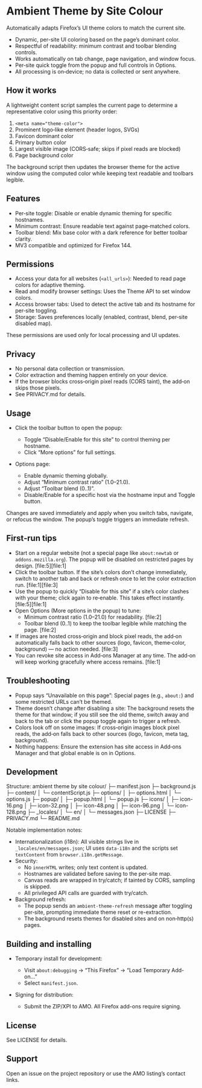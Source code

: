 # Ambient Theme by Site Colour

Automatically adapts Firefox’s UI theme colors to match the current site.

- Dynamic, per-site UI coloring based on the page’s dominant color.
- Respectful of readability: minimum contrast and toolbar blending controls.
- Works automatically on tab change, page navigation, and window focus.
- Per‑site quick toggle from the popup and full controls in Options.
- All processing is on‑device; no data is collected or sent anywhere.

## How it works

A lightweight content script samples the current page to determine a representative color using this priority order:

1. `<meta name="theme-color">`  
2. Prominent logo‑like element (header logos, SVGs)  
3. Favicon dominant color  
4. Primary button color  
5. Largest visible image (CORS‑safe; skips if pixel reads are blocked)  
6. Page background color

The background script then updates the browser theme for the active window using the computed color while keeping text readable and toolbars legible.

## Features

- Per‑site toggle: Disable or enable dynamic theming for specific hostnames.
- Minimum contrast: Ensure readable text against page‑matched colors.
- Toolbar blend: Mix base color with a dark reference for better toolbar clarity.
- MV3 compatible and optimized for Firefox 144.

## Permissions

- Access your data for all websites (`<all_urls>`): Needed to read page colors for adaptive theming.
- Read and modify browser settings: Uses the Theme API to set window colors.
- Access browser tabs: Used to detect the active tab and its hostname for per‑site toggling.
- Storage: Saves preferences locally (enabled, contrast, blend, per‑site disabled map).

These permissions are used only for local processing and UI updates.

## Privacy

- No personal data collection or transmission.
- Color extraction and theming happen entirely on your device.
- If the browser blocks cross‑origin pixel reads (CORS taint), the add‑on skips those pixels.
- See PRIVACY.md for details.

## Usage

- Click the toolbar button to open the popup:
  - Toggle “Disable/Enable for this site” to control theming per hostname.
  - Click “More options” for full settings.

- Options page:
  - Enable dynamic theming globally.
  - Adjust “Minimum contrast ratio” (1.0–21.0).
  - Adjust “Toolbar blend (0..1)”.
  - Disable/Enable for a specific host via the hostname input and Toggle button.

Changes are saved immediately and apply when you switch tabs, navigate, or refocus the window. The popup’s toggle triggers an immediate refresh.

## First‑run tips

- Start on a regular website (not a special page like `about:newtab` or `addons.mozilla.org`). The popup will be disabled on restricted pages by design. [file:5][file:1]
- Click the toolbar button. If the site’s colors don’t change immediately, switch to another tab and back or refresh once to let the color extraction run. [file:1][file:3]
- Use the popup to quickly “Disable for this site” if a site’s color clashes with your theme; click again to re‑enable. This takes effect instantly. [file:5][file:1]
- Open Options (More options in the popup) to tune:
  - Minimum contrast ratio (1.0–21.0) for readability. [file:2]
  - Toolbar blend (0..1) to keep the toolbar legible while matching the page. [file:2]
- If images are hosted cross‑origin and block pixel reads, the add‑on automatically falls back to other sources (logo, favicon, theme‑color, background) — no action needed. [file:3]
- You can revoke site access in Add‑ons Manager at any time. The add‑on will keep working gracefully where access remains. [file:1]


## Troubleshooting

- Popup says “Unavailable on this page”: Special pages (e.g., `about:`) and some restricted URLs can’t be themed.
- Theme doesn’t change after disabling a site: The background resets the theme for that window; if you still see the old theme, switch away and back to the tab or click the popup toggle again to trigger a refresh.
- Colors look off on some images: If cross‑origin images block pixel reads, the add‑on falls back to other sources (logo, favicon, meta tag, background).
- Nothing happens: Ensure the extension has site access in Add‑ons Manager and that global enable is on in Options.

## Development

Structure:
ambient theme by site colour/
├─ manifest.json
├─ background.js
├─ content/
│ └─ contentScript.js
├─ options/
│ ├─ options.html
│ └─ options.js
├─ popup/
│ ├─ popup.html
│ └─ popup.js
├─ icons/
│ ├─ icon-16.png
│ ├─ icon-32.png
│ ├─ icon-48.png
│ ├─ icon-96.png
│ └─ icon-128.png
├─ _locales/
│ └─ en/
│ └─ messages.json
├─ LICENSE
├─ PRIVACY.md
└─ README.md

Notable implementation notes:
- Internationalization (i18n): All visible strings live in `_locales/en/messages.json`; UI uses `data-i18n` and the scripts set `textContent` from `browser.i18n.getMessage`.
- Security:
  - No `innerHTML` writes; only text content is updated.
  - Hostnames are validated before saving to the per‑site map.
  - Canvas reads are wrapped in try/catch; if tainted by CORS, sampling is skipped.
  - All privileged API calls are guarded with try/catch.
- Background refresh:
  - The popup sends an `ambient-theme-refresh` message after toggling per‑site, prompting immediate theme reset or re-extraction.
  - The background resets themes for disabled sites and on non‑http(s) pages.

## Building and installing

- Temporary install for development:
  - Visit `about:debugging` → “This Firefox” → “Load Temporary Add-on…”
  - Select `manifest.json`.

- Signing for distribution:
  - Submit the ZIP/XPI to AMO. All Firefox add-ons require signing.

## License

See LICENSE for details.

## Support

Open an issue on the project repository or use the AMO listing’s contact links.
